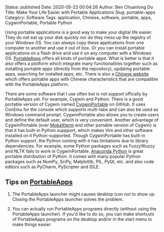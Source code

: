 Status: published
Date: 2020-05-23 00:04:26
Author: Ben Chuanlong Du
Title: Make Your Life Easier with Portable Applications
Slug: portable-apps
Category: Software
Tags: application, Chinese, software, portable, apps, CygwinPortable, Portable Python

Using portable applications is a good way to make your digital life easier. 
They do not eat up your disk quickly nor do they mess up the registry of your Windows OS.
You can always copy these applications from one computer to another and use it out of box.
Or you can install portable applications on a flash drive 
and use it on any computer with a Windows OS.
[PortableApps](http://www.portableapps.com/) offers all kinds of portable apps.
What is better is that it also offers a plotform 
which integrate many functionalities together 
such as installing portable apps (directly from the repository), 
updating portable apps, 
searching for installed apps, etc.
There is also a [Chinese website](http://www.portableappc.com/) 
whcih offers portable apps with Chinese characteristics 
that are compatible with the PortableApps platform. 

There are some software that I use often 
but is not support offically by PortableApps yet.
For example, Cygwin and Python.
There is a good portable version of Cygwin named 
[CygwinPortable](https://github.com/CybeSystems/CygwinPortable)
on GitHub.
It uses ConEmu for the console which supports multi-tabs 
and can also be used as Windows command prompt. 
CygwinPortable also allows you to create users and define the default user, 
which is very convenient.
Another advantage of CygwinPortable 
(over [MobaXterm](http://mobaxterm.mobatek.net/) and other portable version of Cygwin)
is that it has built-in Python suppport,
which makes Vim and other software installed on it Python-supported.
Though CygwinPortable has built-in Python support, 
the Python coming with it has limitations due to library dependencies.
For example, 
some Python packages such as FuzzyWuzzy and NLTK fails to work in CygwinPortable.
[Anaconda Python](http://portablepython.com/) is great portable distribution of Python.
It comes with many popular Python packages 
such as NumPy, SciPy, Matplotlib, PIL, PyQt, etc.
and also code editors such as PyCharm, PyScripter and IDLE.


## Tips on [PortableApps](https://portableapps.com/) 

1. The PortableApps launcher might causes desktop icon not to show up. 
    Closing the PortableApps launcher solves the problem.

2. You can actually run PortableApps programs directly (without using the PortableApps launcher). 
    If you'd like to do so, 
    you can make shortcuts of PortableApps programs on the desktop and/or in the start menu 
    to make things easier.